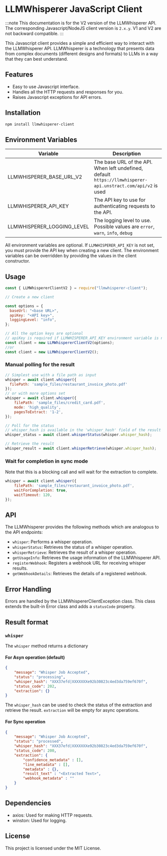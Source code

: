 # LLMWhisperer JavaScript Client

:::note
This documentation is for the V2 version of the LLMWhisperer API. The corresponding Javascript/NodeJS client version is `2.x.y`. V1 and V2 are not backward compatible.
:::

This Javascript client provides a simple and efficient way to interact with the LLMWhisperer API. LLMWhisperer is a technology that presents data from complex documents (different designs and formats) to LLMs in a way that they can best understand.

## Features

- Easy to use Javascript interface.
- Handles all the HTTP requests and responses for you.
- Raises Javascript exceptions for API errors.

## Installation

```bash
npm install llmwhisperer-client
```

## Environment Variables
| Variable | Description |
| --- | --- |
| LLMWHISPERER_BASE_URL_V2 | The base URL of the API. When left undefined, default `https://llmwhisperer-api.unstract.com/api/v2` is used |
| LLMWHISPERER_API_KEY | The API key to use for authenticating requests to the API. |
| LLMWHISPERER_LOGGING_LEVEL | The logging level to use. Possible values are `error`, `warn`, `info`, `debug` |

All environment variables are optional. If `LLMWHISPERER_API_KEY` is not set, you must provide the API key when creating a new client. The environment variables can be overridden by providing the values in the client constructor.

## Usage

```javascript
const { LLMWhispererClientV2 } = require("llmwhisperer-client");

// Create a new client

const options = {
  baseUrl: "<base URL>",
  apiKey: "<API key>",
  loggingLevel: "info",
};

// All the option keys are optional
// apiKey is required if LLMWHISPERER_API_KEY environment variable is not set
const client = new LLMWhispererClientV2(options);
//or
const client = new LLMWhispererClientV2();

```

### Manual polling for the result

```javascript
// Simplest use with a file path as input
whisper = await client.whisper({
  filePath: 'sample_files/restaurant_invoice_photo.pdf'
});
// or with more options set
whisper = await client.whisper({
    filePath: 'sample_files/credit_card.pdf',
    mode: 'high_quality',
    pagesToExtract: '1-2',
});

// Poll for the status
// whisper_hash is available in the 'whisper_hash' field of the result of the whisper operation
whisper_status = await client.whisperStatus(whisper.whisper_hash);

// Retrieve the result
whisper_result = await client.whisperRetrieve(whisper.whisper_hash);
```

### Wait for completion in sync mode
Note that this is a blocking call and will wait for the extraction to complete.

```javascript
whisper = await client.whisper({
    filePath: 'sample_files/restaurant_invoice_photo.pdf',
    waitForCompletion: true,
    waitTimeout: 120,
});
```
## API

The LLMWhisperer provides the following methods which are analogous to the API endpoints:

- `whisper`: Performs a whisper operation.
- `whisperStatus`: Retrieves the status of a whisper operation.
- `whisperRetrieve`: Retrieves the result of a whisper operation.
- `getUsageInfo`: Retrieves the usage information of the LLMWhisperer API.
- `registerWebhook`: Registers a webhook URL for receiving whisper results.
- `getWebhookDetails`: Retrieves the details of a registered webhook.

## Error Handling

Errors are handled by the LLMWhispererClientException class. This class extends the built-in Error class and adds a `statusCode` property.

## Result format

### `whisper`

The `whisper` method returns a dictionary 

#### For Asyn operation (default)

```json
{
    "message": "Whisper Job Accepted",
    "status": "processing",
    "whisper_hash": "XXX37efd|XXXXXXXe92b30823c4ed3da759ef670f",
    "status_code": 202,
    "extraction": {}
}
```
The `whisper_hash` can be used to check the status of the extraction and retrieve the result. `extraction` will be empty for async operations.

#### For Sync operation

```json
{
    "message": "Whisper Job Accepted",
    "status": "processed",
    "whisper_hash": "XXX37efd|XXXXXXXe92b30823c4ed3da759ef670f",
    "status_code": 200,
    "extraction": {
        "confidence_metadata" : [],
        "line_metadata" : [],
        "metadata" : {},
        "result_text" : "<Extracted Text>",
        "webhook_metadata" : ""
    }
}
```

## Dependencies

- axios: Used for making HTTP requests.
- winston: Used for logging.

## License

This project is licensed under the MIT License.
